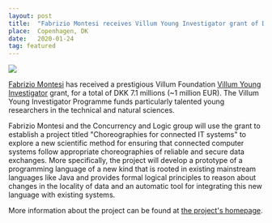 ```yaml
---
layout: post
title:  "Fabrizio Montesi receives Villum Young Investigator grant of DKK 7.1 millions"
place:  Copenhagen, DK
date:   2020-01-24
tag: featured
---
```

<img class="img-fluid mx-auto d-block" src="/images/posts/fm-villum.jpg">

[Fabrizio Montesi](/people.html#fm) has received a prestigious Villum Foundation [Villum Young Investigator](https://veluxfoundations.dk/en/teknisk-og-naturvidenskabelig-forskning/arslegat) grant, for a total of DKK 7.1 millions (~1 million EUR).
The Villum Young Investigator Programme funds particularly talented young researchers in the technical and natural sciences.

<!--more-->

Fabrizio Montesi and the Concurrency and Logic group will use the grant to establish a project titled "Choreographies for connected IT systems" to explore a new scientific method for ensuring that connected computer systems follow appropriate choreographies of reliable and secure data exchanges. More specifically, the project will develop a prototype of a programming language of a new kind that is rooted in existing mainstream languages like Java and provides formal logical principles to reason about changes in the locality of data and an automatic tool for integrating this new language with existing systems.

More information about the project can be found at [the project's homepage](https://www.fabriziomontesi.com/projects/choco/).
